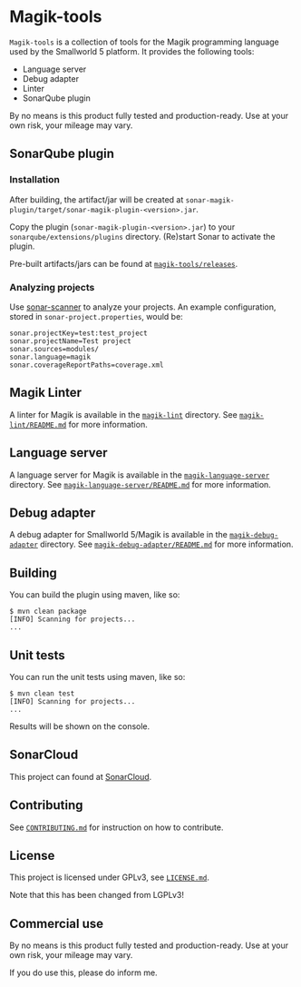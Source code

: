 # Magik-tools

`Magik-tools` is a collection of tools for the Magik programming language used by the Smallworld 5 platform. It provides the following tools:

* Language server
* Debug adapter
* Linter
* SonarQube plugin

By no means is this product fully tested and production-ready. Use at your own risk, your mileage may vary.

## SonarQube plugin

### Installation

After building, the artifact/jar will be created at `sonar-magik-plugin/target/sonar-magik-plugin-<version>.jar`.

Copy the plugin (`sonar-magik-plugin-<version>.jar`) to your `sonarqube/extensions/plugins` directory. (Re)start Sonar to activate the plugin.

Pre-built artifacts/jars can be found at [`magik-tools/releases`](https://github.com/StevenLooman/magik-tools/releases).

### Analyzing projects

Use [sonar-scanner](https://docs.sonarqube.org/display/SCAN/Analyzing+with+SonarQube+Scanner) to analyze your projects. An example configuration, stored in `sonar-project.properties`, would be:

```properties
sonar.projectKey=test:test_project
sonar.projectName=Test project
sonar.sources=modules/
sonar.language=magik
sonar.coverageReportPaths=coverage.xml
```

## Magik Linter

A linter for Magik is available in the [`magik-lint`](magik-lint) directory. See [`magik-lint/README.md`](magik-lint/README.md) for more information.

## Language server

A language server for Magik is available in the [`magik-language-server`](magik-language-server) directory. See [`magik-language-server/README.md`](magik-language-server/README.md) for more information.

## Debug adapter

A debug adapter for Smallworld 5/Magik is available in the [`magik-debug-adapter`](magik-debug-adapter) directory. See [`magik-debug-adapter/README.md`](magik-debug-adapter/README.md) for more information.

## Building

You can build the plugin using maven, like so:

```shell
$ mvn clean package
[INFO] Scanning for projects...
...
```

## Unit tests

You can run the unit tests using maven, like so:

```shell
$ mvn clean test
[INFO] Scanning for projects...
...
```

Results will be shown on the console.

## SonarCloud

This project can found at [SonarCloud](https://sonarcloud.io/project/overview?id=StevenLooman_magik-tools).

## Contributing

See [`CONTRIBUTING.md`](CONTRIBUTING.md) for instruction on how to contribute.

## License

This project is licensed under GPLv3, see [`LICENSE.md`](LICENSE.md).

Note that this has been changed from LGPLv3!

## Commercial use

By no means is this product fully tested and production-ready. Use at your own risk, your mileage may vary.

If you do use this, please do inform me.
